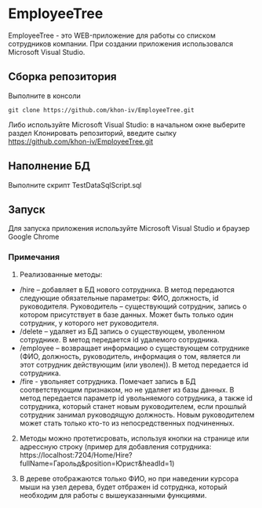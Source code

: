 # EmployeeTree
EmployeeTree - это WEB-приложение для работы со списком сотрудников компании.
При создании приложения использовался Microsoft Visual Studio.

## Сборка репозитория
Выполните в консоли 

    git clone https://github.com/khon-iv/EmployeeTree.git

Либо используйте Microsoft Visual Studio: в начальном окне выберите раздел Клонировать репозиторий, введите сылку https://github.com/khon-iv/EmployeeTree.git

## Наполнение БД
Выполните скрипт TestDataSqlScript.sql

## Запуск
Для запуска приложения используйте Microsoft Visual Studio и браузер Google Chrome

### Примечания
1. Реализованные методы:
- /hire – добавляет в БД нового сотрудника. В метод передаются следующие обязательные параметры: ФИО, должность, id руководителя. Руководитель – существующий сотрудник, запись о котором присутствует в базе данных. Может быть только один сотрудник, у которого нет руководителя.
- /delete – удаляет из БД запись о существующем, уволенном сотруднике. В метод передается id удалемого сотрудника.
- /employee – возвращает информацию о существующем сотруднике (ФИО, должность, руководитель, информация о том, является ли этот сотрудник действующим (или уволен)). В метод передается id сотрудника.
- /fire - увольняет сотрудника. Помечает запись в БД соответствующим признаком, но не удаляет из базы данных. В метод передается параметр id увольняемого сотрудника, а также id сотрудника, который станет новым руководителем, если прошлый сотрудник занимал руководящую должность. Новым руководителем может стать только кто-то из непосредственных подчиненных.

2. Методы можно протетисровать, используя кнопки на странице или адрессную строку (пример для добавления сотрудника: https://localhost:7204/Home/Hire?fullName=Гарольд&position=Юрист&headId=1)

3. В дереве отображаются только ФИО, но при наведении курсора мыши на узел дерева, будет отбражен id сотруднка, который необходим для работы с вышеуказанными функциями.
